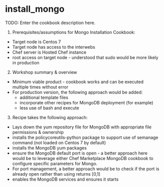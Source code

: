 # install_mongo

TODO: Enter the cookbook description here.
1. Prerequisites/assumptions for Mongo Installation Cookbook:
- Target node is Centos 7
- Target node has access to the interwebs
- Chef server is Hosted Chef instance
- root access on target node - understood that sudo would be more likely in production

2. Workshop summary & overview
- Minimum viable product - cookbook works and can be executed multiple times without error
- For production version, the following approach would be added:
  - additional template files
  - incorporate other recipes for MongoDB deployment (for example)
  - less use of bash and execute

3. Recipe takes the following approach:
- Lays down the yum repository file for MongoDB with appropriate file permissions & ownership
- installs the policycoreutils-python package to support use of semanage command (not loaded on Centos 7 by default)
- installs the MongoDB yum packages
- ensure the MongoDB default port is open - a better approach here would be to leverage either Chef Marketplace MongoDB cookbook to configure specific parameters for Mongo.
- For port management, a better approach would be to check if the port is already open rather than using returns [0,1]
- enables the MongoDB services and ensures it starts
